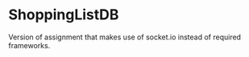 # ShoppingListDB

Version of assignment that makes use of socket.io instead of required frameworks.
